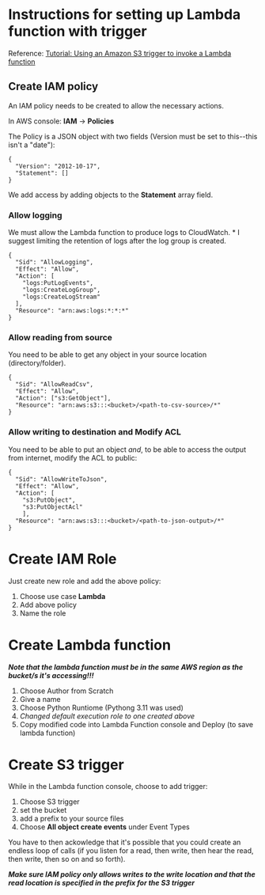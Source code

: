 # Instructions for setting up Lambda function with trigger

Reference: [Tutorial: Using an Amazon S3 trigger to invoke a Lambda function](https://docs.aws.amazon.com/lambda/latest/dg/with-s3-example.html)

## Create IAM policy

An IAM policy needs to be created to allow the necessary actions.

In AWS console: **IAM** &rarr; **Policies**

The Policy is a JSON object with two fields (Version must be set to this--this isn't a "date"):

    {
      "Version": "2012-10-17",
      "Statement": []
    }

We add access by adding objects to the **Statement** array field.

### Allow logging

We must allow the Lambda function to produce logs to CloudWatch.
\* I suggest limiting the retention of logs after the log group is created.

    {
      "Sid": "AllowLogging",
      "Effect": "Allow",
      "Action": [
        "logs:PutLogEvents",
        "logs:CreateLogGroup",
        "logs:CreateLogStream"
      ],
      "Resource": "arn:aws:logs:*:*:*"
    }

### Allow reading from source

You need to be able to get any object in your source location (directory/folder).

    {
      "Sid": "AllowReadCsv",
      "Effect": "Allow",
      "Action": ["s3:GetObject"],
      "Resource": "arn:aws:s3:::<bucket>/<path-to-csv-source>/*"
    }

### Allow writing to destination and Modify ACL

You need to be able to put an object _and_, to be able to access the output from internet, modify the ACL to public:

    {
      "Sid": "AllowWriteToJson",
      "Effect": "Allow",
      "Action": [
        "s3:PutObject",
        "s3:PutObjectAcl"
        ],
      "Resource": "arn:aws:s3:::<bucket>/<path-to-json-output>/*"
    }

# Create IAM Role

Just create new role and add the above policy:
1. Choose use case **Lambda**
2. Add above policy
3. Name the role

# Create Lambda function

 _**Note that the lambda function must be in the same AWS region as the bucket/s it's accessing!!!**_

1. Choose Author from Scratch
2. Give a name
3. Choose Python Runtiome (Pythong 3.11 was used)
4. _Changed default execution role to one created above_
5. Copy modified code into Lambda Function console and Deploy (to save lambda function)

# Create S3 trigger

While in the Lambda function console, choose to add trigger:

1. Choose S3 trigger
2. set the bucket
3. add a prefix to your source files
4. Choose **All object create events** under Event Types

You have to then ackowledge that it's possible that you could create an endless loop of calls (if you listen for a read, then write, then hear the read, then write, then so on and so forth).

_**Make sure IAM policy only allows writes to the write location and that the read location is specified in the prefix for the S3 trigger**_

